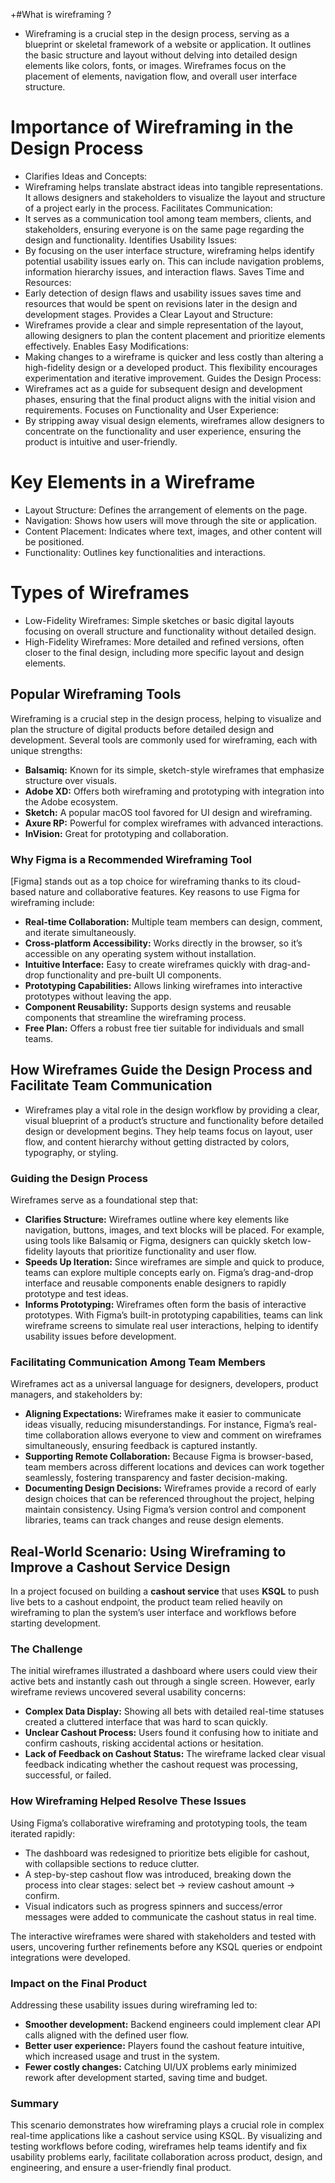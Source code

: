 +#What is wireframing ?
 - Wireframing is a crucial step in the design process, serving as a blueprint or skeletal framework of a website or application. It outlines the basic structure and layout without delving into detailed design elements like colors, fonts, or images. Wireframes focus on the placement of elements, navigation flow, and overall user interface structure.

# Importance of Wireframing in the Design Process
- Clarifies Ideas and Concepts:
- Wireframing helps translate abstract ideas into tangible representations. It allows designers and stakeholders to visualize the layout and structure of a project early in the process.
Facilitates Communication:
- It serves as a communication tool among team members, clients, and stakeholders, ensuring everyone is on the same page regarding the design and functionality.
Identifies Usability Issues:
- By focusing on the user interface structure, wireframing helps identify potential usability issues early on. This can include navigation problems, information hierarchy issues, and interaction flaws.
Saves Time and Resources:
- Early detection of design flaws and usability issues saves time and resources that would be spent on revisions later in the design and development stages.
Provides a Clear Layout and Structure:
- Wireframes provide a clear and simple representation of the layout, allowing designers to plan the content placement and prioritize elements effectively.
Enables Easy Modifications:
- Making changes to a wireframe is quicker and less costly than altering a high-fidelity design or a developed product. This flexibility encourages experimentation and iterative improvement.
Guides the Design Process:
- Wireframes act as a guide for subsequent design and development phases, ensuring that the final product aligns with the initial vision and requirements.
Focuses on Functionality and User Experience:
- By stripping away visual design elements, wireframes allow designers to concentrate on the functionality and user experience, ensuring the product is intuitive and user-friendly.

# Key Elements in a Wireframe
- Layout Structure: Defines the arrangement of elements on the page.
- Navigation: Shows how users will move through the site or application.
- Content Placement: Indicates where text, images, and other content will be positioned.
- Functionality: Outlines key functionalities and interactions.

# Types of Wireframes
- Low-Fidelity Wireframes: Simple sketches or basic digital layouts focusing on overall structure and functionality without detailed design.
- High-Fidelity Wireframes: More detailed and refined versions, often closer to the final design, including more specific layout and design elements.

## Popular Wireframing Tools

Wireframing is a crucial step in the design process, helping to visualize and plan the structure of digital products before detailed design and development. Several tools are commonly used for wireframing, each with unique strengths:

- **Balsamiq:** Known for its simple, sketch-style wireframes that emphasize structure over visuals.
- **Adobe XD:** Offers both wireframing and prototyping with integration into the Adobe ecosystem.
- **Sketch:** A popular macOS tool favored for UI design and wireframing.
- **Axure RP:** Powerful for complex wireframes with advanced interactions.
- **InVision:** Great for prototyping and collaboration.

### Why Figma is a Recommended Wireframing Tool

[Figma] stands out as a top choice for wireframing thanks to its cloud-based nature and collaborative features. Key reasons to use Figma for wireframing include:

- **Real-time Collaboration:** Multiple team members can design, comment, and iterate simultaneously.
- **Cross-platform Accessibility:** Works directly in the browser, so it’s accessible on any operating system without installation.
- **Intuitive Interface:** Easy to create wireframes quickly with drag-and-drop functionality and pre-built UI components.
- **Prototyping Capabilities:** Allows linking wireframes into interactive prototypes without leaving the app.
- **Component Reusability:** Supports design systems and reusable components that streamline the wireframing process.
- **Free Plan:** Offers a robust free tier suitable for individuals and small teams.

## How Wireframes Guide the Design Process and Facilitate Team Communication

- Wireframes play a vital role in the design workflow by providing a clear, visual blueprint of a product’s structure and functionality before detailed design or development begins. They help teams focus on layout, user flow, and content hierarchy without getting distracted by colors, typography, or styling.

### Guiding the Design Process

Wireframes serve as a foundational step that:

- **Clarifies Structure:** Wireframes outline where key elements like navigation, buttons, images, and text blocks will be placed. For example, using tools like Balsamiq or Figma, designers can quickly sketch low-fidelity layouts that prioritize functionality and user flow.
- **Speeds Up Iteration:** Since wireframes are simple and quick to produce, teams can explore multiple concepts early on. Figma’s drag-and-drop interface and reusable components enable designers to rapidly prototype and test ideas.
- **Informs Prototyping:** Wireframes often form the basis of interactive prototypes. With Figma’s built-in prototyping capabilities, teams can link wireframe screens to simulate real user interactions, helping to identify usability issues before development.

### Facilitating Communication Among Team Members

Wireframes act as a universal language for designers, developers, product managers, and stakeholders by:

- **Aligning Expectations:** Wireframes make it easier to communicate ideas visually, reducing misunderstandings. For instance, Figma’s real-time collaboration allows everyone to view and comment on wireframes simultaneously, ensuring feedback is captured instantly.
- **Supporting Remote Collaboration:** Because Figma is browser-based, team members across different locations and devices can work together seamlessly, fostering transparency and faster decision-making.
- **Documenting Design Decisions:** Wireframes provide a record of early design choices that can be referenced throughout the project, helping maintain consistency. Using Figma’s version control and component libraries, teams can track changes and reuse design elements.

## Real-World Scenario: Using Wireframing to Improve a Cashout Service Design

In a project focused on building a **cashout service** that uses **KSQL** to push live bets to a cashout endpoint, the product team relied heavily on wireframing to plan the system’s user interface and workflows before starting development.

### The Challenge

The initial wireframes illustrated a dashboard where users could view their active bets and instantly cash out through a single screen. However, early wireframe reviews uncovered several usability concerns:

- **Complex Data Display:** Showing all bets with detailed real-time statuses created a cluttered interface that was hard to scan quickly.
- **Unclear Cashout Process:** Users found it confusing how to initiate and confirm cashouts, risking accidental actions or hesitation.
- **Lack of Feedback on Cashout Status:** The wireframe lacked clear visual feedback indicating whether the cashout request was processing, successful, or failed.

### How Wireframing Helped Resolve These Issues

Using Figma’s collaborative wireframing and prototyping tools, the team iterated rapidly:

- The dashboard was redesigned to prioritize bets eligible for cashout, with collapsible sections to reduce clutter.
- A step-by-step cashout flow was introduced, breaking down the process into clear stages: select bet → review cashout amount → confirm.
- Visual indicators such as progress spinners and success/error messages were added to communicate the cashout status in real time.

The interactive wireframes were shared with stakeholders and tested with users, uncovering further refinements before any KSQL queries or endpoint integrations were developed.

### Impact on the Final Product

Addressing these usability issues during wireframing led to:

- **Smoother development:** Backend engineers could implement clear API calls aligned with the defined user flow.
- **Better user experience:** Players found the cashout feature intuitive, which increased usage and trust in the system.
- **Fewer costly changes:** Catching UI/UX problems early minimized rework after development started, saving time and budget.

### Summary

This scenario demonstrates how wireframing plays a crucial role in complex real-time applications like a cashout service using KSQL. By visualizing and testing workflows before coding, wireframes help teams identify and fix usability problems early, facilitate collaboration across product, design, and engineering, and ensure a user-friendly final product.
